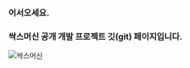 ### 어서오세요.
### 싹스머신 공개 개발 프로젝트 깃(git) 페이지입니다.

![싹스머신](http://pi.wednus.com:81/images/thumb/d/d2/Sox23.jpg/400px-Sox23.jpg)